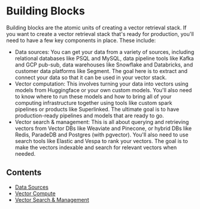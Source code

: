 # Building Blocks

Building blocks are the atomic units of creating a vector retrieval stack. If you want to create a vector retrieval stack that's ready for production, you'll need to have a few key components in place. These include:

- Data sources: You can get your data from a variety of sources, including relational databases like PSQL and MySQL, data pipeline tools like Kafka and GCP pub-sub, data warehouses like Snowflake and Databricks, and customer data platforms like Segment. The goal here is to extract and connect your data so that it can be used in your vector stack.
- Vector computation: This involves turning your data into vectors using models from Huggingface or your own custom models. You'll also need to know where to run these models and how to bring all of your computing infrastructure together using tools like custom spark pipelines or products like Superlinked. The ultimate goal is to have production-ready pipelines and models that are ready to go.
- Vector search & management: This is all about querying and retrieving vectors from Vector DBs like Weaviate and Pinecone, or hybrid DBs like Redis, ParadeDB and Postgres (with pgvector). You'll also need to use search tools like Elastic and Vespa to rank your vectors. The goal is to make the vectors indexable and search for relevant vectors when needed.

## Contents
- [Data Sources](https://hub.superlinked.com/data-sources)
- [Vector Compute](https://hub.superlinked.com/vector-compute)
- [Vector Search & Management](https://hub.superlinked.com/vector-search)
